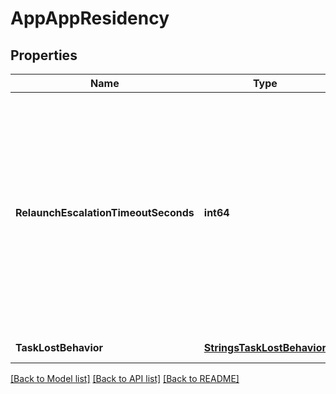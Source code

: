# AppAppResidency

## Properties
Name | Type | Description | Notes
------------ | ------------- | ------------- | -------------
**RelaunchEscalationTimeoutSeconds** | **int64** | When a task using persistent local volumes cannot be restarted on the agent it&#39;s been pinned to, Marathon will try to launch this task on another node after this timeout. Defaults to 3600 (one hour).\&quot;,  | [default to 3600]
**TaskLostBehavior** | [**StringsTaskLostBehavior**](strings.TaskLostBehavior.md) |  | [default to null]

[[Back to Model list]](../README.md#documentation-for-models) [[Back to API list]](../README.md#documentation-for-api-endpoints) [[Back to README]](../README.md)



